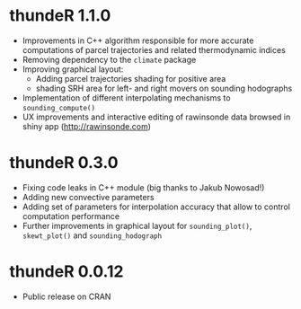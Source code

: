 # thundeR 1.1.0

* Improvements in C++ algorithm responsible for more accurate computations of parcel trajectories and related thermodynamic indices
* Removing dependency to the `climate` package
* Improving graphical layout:
  * Adding parcel trajectories shading for positive area
  * shading SRH area for left- and right movers on sounding hodographs
* Implementation of different interpolating mechanisms to `sounding_compute()`
* UX improvements and interactive editing of rawinsonde data browsed in shiny app (http://rawinsonde.com)

# thundeR 0.3.0

* Fixing code leaks in C++ module (big thanks to Jakub Nowosad!)
* Adding new convective parameters
* Adding set of parameters for interpolation accuracy that allow to control computation performance
* Further improvements in graphical layout for `sounding_plot()`, `skewt_plot()` and `sounding_hodograph`

# thundeR 0.0.12

* Public release on CRAN
